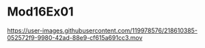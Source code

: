 # Mod16Ex01




https://user-images.githubusercontent.com/119978576/218610385-052572f9-9980-42ad-88e9-cf615a691cc3.mov

